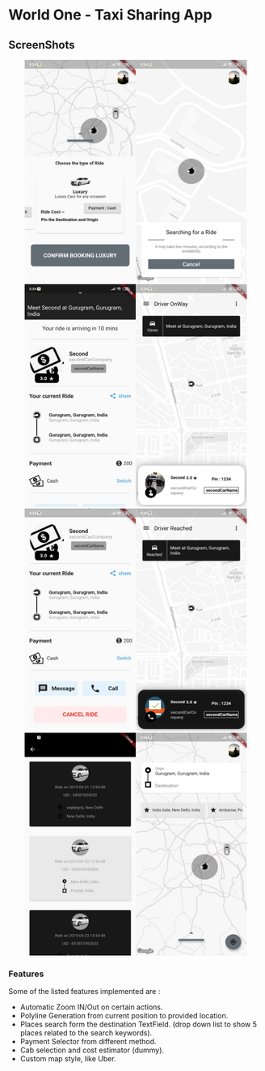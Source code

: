 # World One - Taxi Sharing App

## ScreenShots

<p align="center">
<img src="screenshots/1.jpeg" width="220" height="440"><img
src="screenshots/2.jpeg" width="220" height="440"><img
src="screenshots/3.jpeg" width="220" height="440"><img
src="screenshots/4.jpeg" width="220" height="440"><img
src="screenshots/5.jpeg" width="220" height="440"><img
src="screenshots/6.jpeg" width="220" height="440"><img
src="screenshots/7.jpeg" width="220" height="440"><img
src="screenshots/8.jpeg" width="220" height="440">
</p>

### Features
Some of the listed features implemented are :
* Automatic Zoom IN/Out on certain actions.
* Polyline Generation from current position to provided location.
* Places search form the destination TextField. (drop down list to show 5 places related to the search keywords).
* Payment Selector from different method.
* Cab selection and cost estimator (dummy).
* Custom map style, like Uber.
